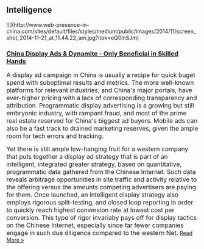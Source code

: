 ## Intelligence
 <div class="intelligence-items"> <article class="intelligence-item"> ![](http://www.web-presence-in-china.com/sites/default/files/styles/medium/public/images/2014/11/screen_shot_2014-11-21_at_11.44.22_am.jpg?itok=eQ0lnSJm) <div class="intelligence-item-content"> 

### [China Display Ads &amp; Dynamite - Only Beneficial in Skilled Hands](http://www.chinadigitalreview.com/choosing-between-tmall-and-a-stand-alone-site/ "China Display Ads &amp; Dynamite - Only Beneficial in Skilled Hands")

<span style="font-size: medium;">A display ad campaign in China is usually a recipe for quick buget spend with suboptimal results and metrics. The more well-known platforms for relevant industries, and China&apos;s major portals, have ever-higher pricing with a lack of corresponding transparency and attribution. Programmatic display advertising is a growing but still embryonic industry, with rampant fraud, and most of the prime real estate reserved for China&apos;s biggest ad buyers. Mobile ads can also be a fast track to drained marketing reserves, given the ample room for tech errors and tracking.&#xA0;</span>

<span style="font-size: medium;">Yet there is still ample low-hanging fruit for a western company that puts together a display ad strategy that is part of an intelligent, integrated greater strategy, based on quantitative, programmatic data gathered from the Chinese Internet. Such data reveals arbitrage opportunities in site traffic and activity relative to the offering versus the amounts competing advertisers are paying for them. Once launched, an intelligent display strategy also employs rigorous split-testing, and closed loop reporting in order to quickly reach highest conversion rate at lowest cost per conversion. This type of rigor invariaby pays off for display tactics on the Chinese Internet, especially since far fewer companies engage in such due diligence compared to the western Net.</span>
 [Read More &#xBB;](http://www.chinadigitalreview.com/choosing-between-tmall-and-a-stand-alone-site/ "China Display Ads &amp; Dynamite - Only Beneficial in Skilled Hands") </div> </article> </div>